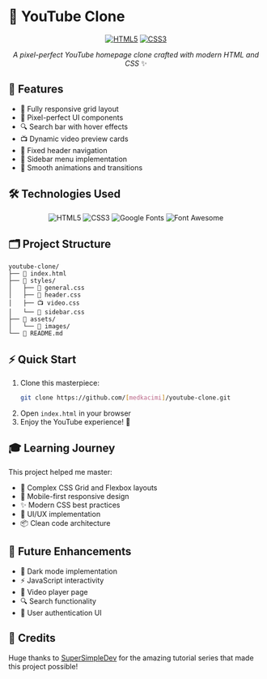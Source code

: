# 🎥 YouTube Clone

<div align="center">

[![HTML5](https://img.shields.io/badge/HTML5-E34F26?style=for-the-badge&logo=html5&logoColor=white)](https://developer.mozilla.org/en-US/docs/Web/HTML)
[![CSS3](https://img.shields.io/badge/CSS3-1572B6?style=for-the-badge&logo=css3&logoColor=white)](https://developer.mozilla.org/en-US/docs/Web/CSS)


*A pixel-perfect YouTube homepage clone crafted with modern HTML and CSS* ✨

</div>

## 🌟 Features

- 📱 Fully responsive grid layout
- 🎨 Pixel-perfect UI components
- 🔍 Search bar with hover effects
- 📺 Dynamic video preview cards
- 📌 Fixed header navigation
- 🎯 Sidebar menu implementation
- 💫 Smooth animations and transitions

## 🛠️ Technologies Used

<div align="center">

![HTML5](https://img.shields.io/badge/-HTML5-E34F26?style=flat-square&logo=html5&logoColor=white)
![CSS3](https://img.shields.io/badge/-CSS3-1572B6?style=flat-square&logo=css3&logoColor=white)
![Google Fonts](https://img.shields.io/badge/-Google%20Fonts-4285F4?style=flat-square&logo=google&logoColor=white)
![Font Awesome](https://img.shields.io/badge/-Font%20Awesome-339AF0?style=flat-square&logo=font-awesome&logoColor=white)

</div>

## 🗂️ Project Structure

```
youtube-clone/
├── 📄 index.html
├── 📁 styles/
│   ├── 🎨 general.css
│   ├── 🎯 header.css
│   ├── 📺 video.css
│   └── 📌 sidebar.css
├── 📁 assets/
│   └── 📸 images/
└── 📝 README.md
```

## ⚡ Quick Start

1. Clone this masterpiece:
   ```bash
   git clone https://github.com/[medkacimi]/youtube-clone.git
   ```
2. Open `index.html` in your browser
3. Enjoy the YouTube experience! 🎉

## 🎓 Learning Journey

This project helped me master:
- 📐 Complex CSS Grid and Flexbox layouts
- 📱 Mobile-first responsive design
- ✨ Modern CSS best practices
- 🎨 UI/UX implementation
- 📦 Clean code architecture

## 🌈 Future Enhancements

- 🌙 Dark mode implementation
- ⚡ JavaScript interactivity
- 🎥 Video player page
- 🔍 Search functionality
- 👤 User authentication UI

## 🙏 Credits

Huge thanks to [SuperSimpleDev](https://youtube.com/@SuperSimpleDev) for the amazing tutorial series that made this project possible! 

